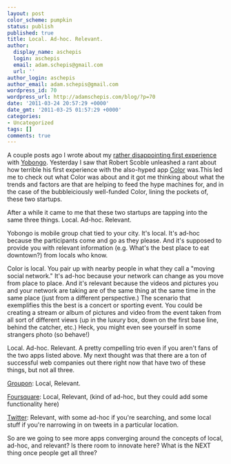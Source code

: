 ```yaml
---
layout: post
color_scheme: pumpkin
status: publish
published: true
title: Local. Ad-hoc. Relevant.
author:
  display_name: aschepis
  login: aschepis
  email: adam.schepis@gmail.com
  url: ''
author_login: aschepis
author_email: adam.schepis@gmail.com
wordpress_id: 70
wordpress_url: http://adamschepis.com/blog/?p=70
date: '2011-03-24 20:57:29 +0000'
date_gmt: '2011-03-25 01:57:29 +0000'
categories:
- Uncategorized
tags: []
comments: true
---
```


A couple posts ago I wrote about my
[rather disappointing first experience](/2011/03/17/thoughts-on-yobongo-after-a-night-stranded-in-sfo/")
with [Yobongo](http://yobongo.com). Yesterday I saw that Robert Scoble
unleashed a rant about how terrible his first experience with the
also-hyped app [Color](http://color.com/) was.This led me
to check out what Color was about and it got me thinking about what
the trends and factors are that are helping to feed the hype machines
for, and in the case of the bubbleiciously well-funded Color, lining
the pockets of, these two startups.

After a while it came to me that these two startups are tapping into
the same three things. Local. Ad-hoc. Relevant.

Yobongo is mobile group chat tied to your city. It's local. It's
ad-hoc because the participants come and go as they please. And it's
supposed to provide you with relevant information (e.g. What's the
best place to eat downtown?) from locals who know.

Color is local. You pair up with nearby people in what they call a
"moving social network." It's ad-hoc because your network can change
as you move from place to place. And it's relevant because the videos
and pictures you and your network are taking are of the same thing at
the same time in the same place (just from a different perspective.)
The scenario that exemplifies this the best is a concert or sporting
event. You could be creating a stream or album of pictures and video
from the event taken from all sort of different views (up in the
luxury box, down on the first base line, behind the catcher, etc.)
Heck, you might even see yourself in some strangers photo (so behave!)

Local. Ad-hoc. Relevant. A pretty compelling trio even if you aren't
fans of the two apps listed above. My next thought was that there are
a ton of successful web companies out there right now that have two of
these things, but not all three.

[Groupon](http://www.groupon.com): Local, Relevant.

[Foursquare](http://www.foursquare.com): Local, Relevant, (kind of
ad-hoc, but they could add some functionality here)

[Twitter](http://www.twitter.com): Relevant, with some ad-hoc if
you're searching, and some local stuff if you're narrowing in on
tweets in a particular location.

So are we going to see more apps converging around the concepts of
local, ad-hoc, and relevant? Is there room to innovate here? What is
the NEXT thing once people get all three?

